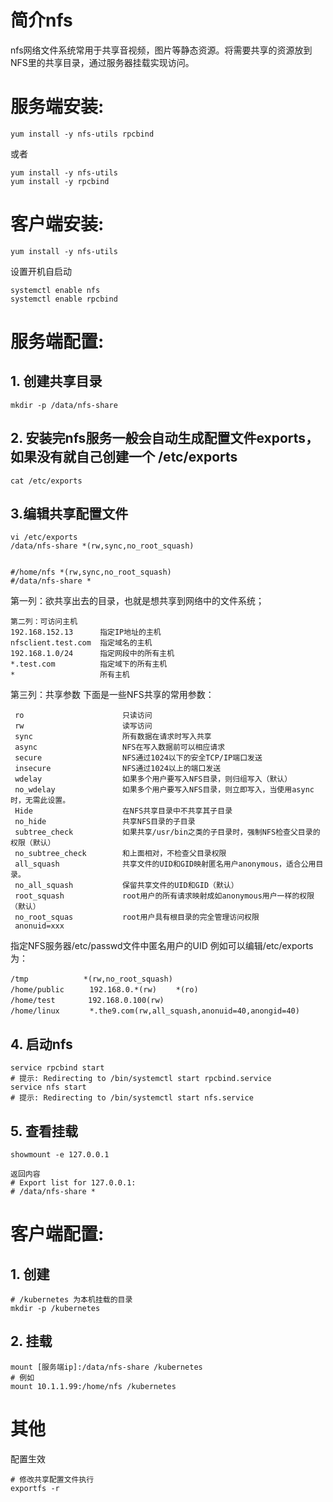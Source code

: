 # 简介nfs
nfs网络文件系统常用于共享音视频，图片等静态资源。将需要共享的资源放到NFS里的共享目录，通过服务器挂载实现访问。
# 服务端安装:

```
yum install -y nfs-utils rpcbind
```
或者
```
yum install -y nfs-utils
yum install -y rpcbind
```
# 客户端安装:
```
yum install -y nfs-utils
```
设置开机自启动

```
systemctl enable nfs
systemctl enable rpcbind
```

# 服务端配置:

## 1. 创建共享目录

```
mkdir -p /data/nfs-share
```

## 2. 安装完nfs服务一般会自动生成配置文件exports，如果没有就自己创建一个 /etc/exports

```
cat /etc/exports
```
## 3.编辑共享配置文件

```
vi /etc/exports
/data/nfs-share *(rw,sync,no_root_squash)


#/home/nfs *(rw,sync,no_root_squash)
#/data/nfs-share *
```
第一列：欲共享出去的目录，也就是想共享到网络中的文件系统；
```
第二列：可访问主机
192.168.152.13      指定IP地址的主机
nfsclient.test.com  指定域名的主机
192.168.1.0/24      指定网段中的所有主机
*.test.com          指定域下的所有主机
*                   所有主机
```

第三列：共享参数
下面是一些NFS共享的常用参数：
```
 ro                      只读访问
 rw                      读写访问
 sync                    所有数据在请求时写入共享
 async                   NFS在写入数据前可以相应请求
 secure                  NFS通过1024以下的安全TCP/IP端口发送
 insecure                NFS通过1024以上的端口发送
 wdelay                  如果多个用户要写入NFS目录，则归组写入（默认）
 no_wdelay               如果多个用户要写入NFS目录，则立即写入，当使用async时，无需此设置。
 Hide                    在NFS共享目录中不共享其子目录
 no_hide                 共享NFS目录的子目录
 subtree_check           如果共享/usr/bin之类的子目录时，强制NFS检查父目录的权限（默认）
 no_subtree_check        和上面相对，不检查父目录权限
 all_squash              共享文件的UID和GID映射匿名用户anonymous，适合公用目录。
 no_all_squash           保留共享文件的UID和GID（默认）
 root_squash             root用户的所有请求映射成如anonymous用户一样的权限（默认）
 no_root_squas           root用户具有根目录的完全管理访问权限
 anonuid=xxx             
```
指定NFS服务器/etc/passwd文件中匿名用户的UID
例如可以编辑/etc/exports为：
```
/tmp　　　　    　*(rw,no_root_squash)
/home/public    　192.168.0.*(rw)　　 *(ro)
/home/test　    　192.168.0.100(rw)
/home/linux　     *.the9.com(rw,all_squash,anonuid=40,anongid=40)
```


## 4. 启动nfs

```
service rpcbind start
# 提示: Redirecting to /bin/systemctl start rpcbind.service
service nfs start
# 提示: Redirecting to /bin/systemctl start nfs.service
```

## 5. 查看挂载

```
showmount -e 127.0.0.1
```
```
返回内容
# Export list for 127.0.0.1:
# /data/nfs-share *
```


# 客户端配置:
## 1. 创建

```
# /kubernetes 为本机挂载的目录
mkdir -p /kubernetes
```

## 2. 挂载
```
mount [服务端ip]:/data/nfs-share /kubernetes
# 例如
mount 10.1.1.99:/home/nfs /kubernetes
```
# 其他

配置生效
```
# 修改共享配置文件执行
exportfs -r
```